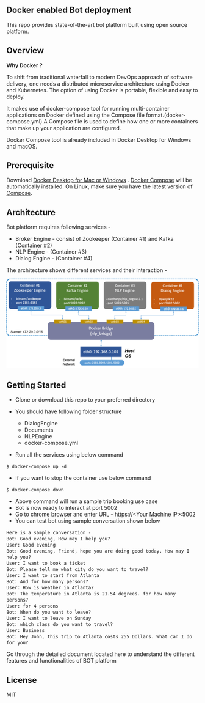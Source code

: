 ## Docker enabled Bot deployment

This repo provides state-of-the-art bot platform built using open source platform.

Overview
--------

<b>Why Docker ?</b>

To shift from traditional waterfall to  modern DevOps approach of software delivery, one needs a distributed microservice architecture using Docker and Kubernetes.
The option of using Docker is portable, flexible and easy to deploy.

It makes use of docker-compose tool for running multi-container applications on Docker defined using the Compose file format.(docker-compose.yml)
A Compose file is used to define how one or more containers that make up your application are configured.

Docker Compose tool is already included in Docker Desktop for Windows and macOS.

Prerequisite
-----------

Download [Docker Desktop for Mac or Windows](https://store.docker.com/editions/community/docker-ce-desktop-windows) . [Docker Compose](https://docs.docker.com/compose) will be automatically installed. On Linux, make sure you have the latest version of [Compose](https://docs.docker.com/compose/install/).

Architecture
------------
Bot platform requires following services -  
    
- Broker Engine - consist of Zookeeper (Container #1) and Kafka (Container #2)
- NLP Engine - (Container #3)
- Dialog Engine - (Container #4)

The architecture shows different services and their interaction -

<img src="https://github.com/hmi-digital/bot_platform/blob/main/Documents/architecture.png" alt="Platform Architecture"/>

Getting Started
---------------

+ Clone or download this repo to your preferred directory
+ You should have following folder structure

    - DialogEngine
    - Documents
    - NLPEngine
    - docker-compose.yml

+ Run all the services using below command

```
$ docker-compose up -d
```

+ If you want to stop the container use below command

```
$ docker-compose down
```

+ Above command will run a sample trip booking use case
+ Bot is now ready to interact at port 5002 
+ Go to chrome browser and enter URL - https://\<Your Machine IP\>:5002
+ You can test bot using sample conversation shown below

```
Here is a sample conversation - 
Bot: Good evening, How may I help you?
User: Good evening
Bot: Good evening, Friend, hope you are doing good today. How may I help you?
User: I want to book a ticket
Bot: Please tell me what city do you want to travel?
User: I want to start from Atlanta
Bot: And for how many persons?
User: How is weather in Atlanta?
Bot: The temperature in Atlanta is 21.54 degrees. for how many persons?
User: for 4 persons
Bot: When do you want to leave?
User: I want to leave on Sunday
Bot: which class do you want to travel?
User: Business
Bot: Hey John, this trip to Atlanta costs 255 Dollars. What can I do for you?
```

Go through the detailed document located here to understand the different features and functionalities of BOT platform

License
-------

MIT